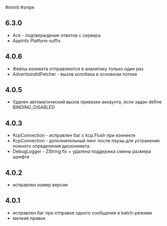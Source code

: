 #miniit #snipe 

## 6.3.0
- Ack - подтверждение ответов с сервера
- AppInfo Platform suffix

## 4.0.6

- Фейлы коннекта отправляются в аналитику только один раз
- AdvertisindIdFetcher - вызов коллбека в основном потоке

## 4.0.5

- Удален автоматический вызов привязки аккаунта, если задан define BINDING_DISABLED

## 4.0.3

- KcpConnection - исправлен баг с kcp.Flush при коннекте
- KcpConnection - дополнительный пинг после паузы для устранения ложного определения дисконнекта
- DebugLogger - ZString fix + удалена поддержка смены размера шрифта

## 4.0.2

- исправлен номер версии

## 4.0.1

- исправлен баг при отправке одного сообщения в batch-режиме
- мелкие правки